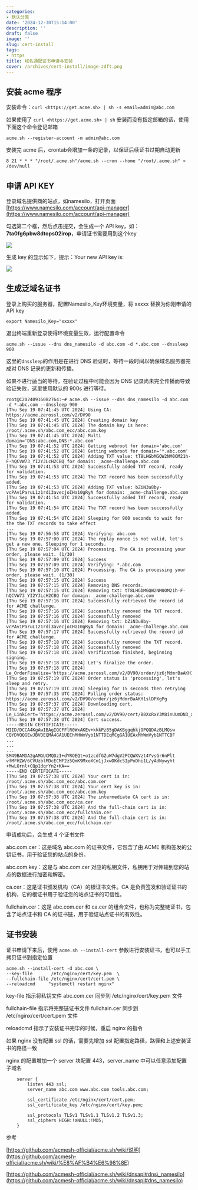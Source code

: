 ```yaml
---
categories:
- 默认分类
date: '2024-12-30T15:14:00'
description: ''
draft: false
image: ''
slug: cert-install
tags:
- https
title: 域名通配证书申请与安装
cover: /archives/cert-install/image-zdft.png
---
```


## 安装 acme 程序

安装命令：`curl <https://get.acme.sh> | sh -s email=admin@abc.com`

如果使用了 `curl <https://get.acme.sh> | sh` 安装而没有指定邮箱的话，使用下面这个命令登记邮箱

```shell
acme.sh --register-account -m admin@abc.com
```

安装完 acme 后，crontab会增加一条的记录，以保证后续证书过期自动更新

```
8 21 * * * "/root/.acme.sh"/acme.sh --cron --home "/root/.acme.sh" > /dev/null
```

## 申请 API KEY

登录域名提供商的站点，如namesilo，打开页面 [https://www.namesilo.com/account/api-manager](https://www.namesilo.com/account/api-manager)

勾选第二个框，然后点击提交，会生成一个 API key，如：**7ta0fg6pbw8dtops02irop**，申请证书需要用到这个key

![](/archives/cert-install/image-zdft.png)

生成 key 的显示如下，提示：Your new API key is:

![](/archives/cert-install/image-wqfw.png)

## 生成泛域名证书

登录上购买的服务器，配置Namesilo\_Key环境变量，将 xxxxx 替换为你刚申请的 API key

```shell
export Namesilo_Key="xxxxx"
```

退出终端重新登录使得环境变量生效，运行配置命令

```shell
acme.sh --issue --dns dns_namesilo -d abc.com -d *.abc.com --dnssleep 900
```

这里的`dnssleep`的作用是在进行 DNS 验证时，等待一段时间以确保域名服务器完成对 DNS 记录的更新和传播。

如果不进行适当的等待，在验证过程中可能会因为 DNS 记录尚未完全传播而导致验证失败，这里使用默认的 900s 进行等待。

```shell
root@C20240916082764:~# acme.sh --issue --dns dns_namesilo -d abc.com -d *.abc.com --dnssleep 900 
[Thu Sep 19 07:41:45 UTC 2024] Using CA: https://acme.zerossl.com/v2/DV90
[Thu Sep 19 07:41:45 UTC 2024] Creating domain key
[Thu Sep 19 07:41:45 UTC 2024] The domain key is here: /root/.acme.sh/abc.com_ecc/abc.com.key
[Thu Sep 19 07:41:45 UTC 2024] Multi domain='DNS:abc.com,DNS:*.abc.com'
[Thu Sep 19 07:41:52 UTC 2024] Getting webroot for domain='abc.com'
[Thu Sep 19 07:41:52 UTC 2024] Getting webroot for domain='*.abc.com'
[Thu Sep 19 07:41:52 UTC 2024] Adding TXT value: tT8LHGbMGQW2NM0OM21h-F-hQCVW73_YI2YJLcH2CBQ for domain: _acme-challenge.abc.com
[Thu Sep 19 07:41:53 UTC 2024] Successfully added TXT record, ready for validation.
[Thu Sep 19 07:41:53 UTC 2024] The TXT record has been successfully added.
[Thu Sep 19 07:41:53 UTC 2024] Adding TXT value: bZiN3u8by-vcPAv1ParuL1z1rdi3avecjoIHa10gRyA for domain: _acme-challenge.abc.com
[Thu Sep 19 07:41:54 UTC 2024] Successfully added TXT record, ready for validation.
[Thu Sep 19 07:41:54 UTC 2024] The TXT record has been successfully added.
[Thu Sep 19 07:41:54 UTC 2024] Sleeping for 900 seconds to wait for the the TXT records to take effect
...
[Thu Sep 19 07:56:58 UTC 2024] Verifying: abc.com
[Thu Sep 19 07:57:00 UTC 2024] The replay nonce is not valid, let's get a new one. Sleeping for 1 seconds.
[Thu Sep 19 07:57:04 UTC 2024] Processing. The CA is processing your order, please wait. (1/30)
[Thu Sep 19 07:57:09 UTC 2024] Success
[Thu Sep 19 07:57:09 UTC 2024] Verifying: *.abc.com
[Thu Sep 19 07:57:10 UTC 2024] Processing. The CA is processing your order, please wait. (1/30)
[Thu Sep 19 07:57:15 UTC 2024] Success
[Thu Sep 19 07:57:15 UTC 2024] Removing DNS records.
[Thu Sep 19 07:57:15 UTC 2024] Removing txt: tT8LHGbMGQW2NM0OM21h-F-hQCVW73_YI2YJLcH2CBQ for domain: _acme-challenge.abc.com
[Thu Sep 19 07:57:16 UTC 2024] Successfully retrieved the record id for ACME challenge.
[Thu Sep 19 07:57:16 UTC 2024] Successfully removed the TXT record.
[Thu Sep 19 07:57:16 UTC 2024] Successfully removed
[Thu Sep 19 07:57:16 UTC 2024] Removing txt: bZiN3u8by-vcPAv1ParuL1z1rdi3avecjoIHa10gRyA for domain: _acme-challenge.abc.com
[Thu Sep 19 07:57:17 UTC 2024] Successfully retrieved the record id for ACME challenge.
[Thu Sep 19 07:57:18 UTC 2024] Successfully removed the TXT record.
[Thu Sep 19 07:57:18 UTC 2024] Successfully removed
[Thu Sep 19 07:57:18 UTC 2024] Verification finished, beginning signing.
[Thu Sep 19 07:57:18 UTC 2024] Let's finalize the order.
[Thu Sep 19 07:57:18 UTC 2024] Le_OrderFinalize='https://acme.zerossl.com/v2/DV90/order/jz6jMdmrBaAKH1slDPXgPg/finalize'
[Thu Sep 19 07:57:19 UTC 2024] Order status is 'processing', let's sleep and retry.
[Thu Sep 19 07:57:19 UTC 2024] Sleeping for 15 seconds then retrying
[Thu Sep 19 07:57:35 UTC 2024] Polling order status: https://acme.zerossl.com/v2/DV90/order/jz6jMdmrBaAKH1slDPXgPg
[Thu Sep 19 07:57:37 UTC 2024] Downloading cert.
[Thu Sep 19 07:57:37 UTC 2024] Le_LinkCert='https://acme.zerossl.com/v2/DV90/cert/B8XxRxY3M8inUUmDN3_xYA'
[Thu Sep 19 07:57:38 UTC 2024] Cert success.
-----BEGIN CERTIFICATE-----
MIID/DCCA4KgAwIBAgIQCFFlR0WxAKEv+kkkPzB5gDAKBggqhkjOPQQDAzBLMQsw
CQYDVQQGEwJBVDEQMA4GA1UEChMHWmVyb1NTTDEqMCgGA1UEAxMhWmVyb1NTTCBF
...
...
...
SM49BAMDA2gAMGUCMQDzI+dYROEQt+o1zcdfGZuW7dgV2PCQWXVzt4YvsGr6nPlt
vfMFHZW/6CVUzblMDcECMF2z5QmK9MxoXCm1jJxwDKdcSIpPoDhi1L/yAdNywyht
+MwLOrnl+CQp1dqrYn2+KA==
-----END CERTIFICATE-----
[Thu Sep 19 07:57:38 UTC 2024] Your cert is in: /root/.acme.sh/abc.com_ecc/abc.com.cer
[Thu Sep 19 07:57:38 UTC 2024] Your cert key is in: /root/.acme.sh/abc.com_ecc/abc.com.key
[Thu Sep 19 07:57:38 UTC 2024] The intermediate CA cert is in: /root/.acme.sh/abc.com_ecc/ca.cer
[Thu Sep 19 07:57:38 UTC 2024] And the full-chain cert is in: /root/.acme.sh/abc.com_ecc/fullchain.cer
[Thu Sep 19 07:57:38 UTC 2024] And the full-chain cert is in: /root/.acme.sh/abc.com_ecc/fullchain.cer
```

申请成功后，会生成 4 个证书文件

abc.com.cer：这是域名 abc.com 的证书文件，它包含了由 ACME 机构签发的公钥证书，用于验证您的站点的身份。

abc.com.key：这是与 abc.com.cer 对应的私钥文件，私钥用于对传输到您的站点的数据进行加密和解密。

ca.cer：这是证书颁发机构（CA）的根证书文件。CA 是负责签发和验证证书的机构，它的根证书用于验证您的站点证书的可信性。

fullchain.cer：这是 abc.com.cer 和 ca.cer 的组合文件，也称为完整链证书，包含了站点证书和 CA 的证书链，用于验证站点证书的有效性。

## 证书安装

证书申请下来后，使用 `acme.sh --install-cert` 参数进行安装证书，也可以手工拷贝证书到指定位置

```shell
acme.sh --install-cert -d abc.com \
--key-file       /etc/nginx/cert/key.pem  \
--fullchain-file /etc/nginx/cert/cert.pem \
--reloadcmd     "systemctl restart nginx"
```

key-file 指示将私钥文件 abc.com.cer 同步到 /etc/nginx/cert/key.pem 文件

fullchain-file 指示将完整链证书文件 fullchain.cer 同步到 /etc/nginx/cert/cert.pem 文件

reloadcmd 指示了安装证书完毕的时候，重启 nginx 的指令

  

如果 nginx 没有配置 ssl 的话，需要先增加 ssl 配置指定路径，路径和上述安装证书的路径一致

nginx 的配置增加一个 server 块配置 443，server\_name 中可以任意添加配置子域名

```shell
    server {
        listen 443 ssl;
        server_name abc.com www.abc.com tools.abc.com;

        ssl_certificate /etc/nginx/cert/cert.pem;
        ssl_certificate_key /etc/nginx/cert/key.pem;

        ssl_protocols TLSv1 TLSv1.1 TLSv1.2 TLSv1.3;
        ssl_ciphers HIGH:!aNULL:!MD5;
    }
```

参考

[https://github.com/acmesh-official/acme.sh/wiki/说明](https://github.com/acmesh-official/acme.sh/wiki/%E8%AF%B4%E6%98%8E)

[https://github.com/acmesh-official/acme.sh/wiki/dnsapi#dns\_namesilo](https://github.com/acmesh-official/acme.sh/wiki/dnsapi#dns_namesilo)
